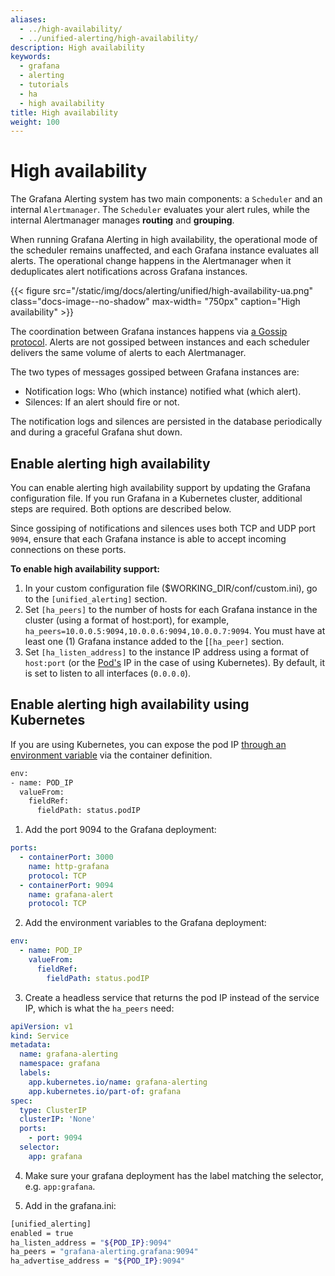 ```yaml
---
aliases:
  - ../high-availability/
  - ../unified-alerting/high-availability/
description: High availability
keywords:
  - grafana
  - alerting
  - tutorials
  - ha
  - high availability
title: High availability
weight: 100
---
```


# High availability

The Grafana Alerting system has two main components: a `Scheduler` and an internal `Alertmanager`. The `Scheduler` evaluates your alert rules, while the internal Alertmanager manages **routing** and **grouping**.

When running Grafana Alerting in high availability, the operational mode of the scheduler remains unaffected, and each Grafana instance evaluates all alerts. The operational change happens in the Alertmanager when it deduplicates alert notifications across Grafana instances.

{{< figure src="/static/img/docs/alerting/unified/high-availability-ua.png" class="docs-image--no-shadow" max-width= "750px" caption="High availability" >}}

The coordination between Grafana instances happens via [a Gossip protocol](https://en.wikipedia.org/wiki/Gossip_protocol). Alerts are not gossiped between instances and each scheduler delivers the same volume of alerts to each Alertmanager.

The two types of messages gossiped between Grafana instances are:

- Notification logs: Who (which instance) notified what (which alert).
- Silences: If an alert should fire or not.

The notification logs and silences are persisted in the database periodically and during a graceful Grafana shut down.

## Enable alerting high availability

You can enable alerting high availability support by updating the Grafana configuration file. If you run Grafana in a Kubernetes cluster, additional steps are required. Both options are described below.

Since gossiping of notifications and silences uses both TCP and UDP port `9094`, ensure that each Grafana instance is able to accept incoming connections on these ports.

**To enable high availability support:**

1. In your custom configuration file ($WORKING_DIR/conf/custom.ini), go to the `[unified_alerting]` section.
2. Set `[ha_peers]` to the number of hosts for each Grafana instance in the cluster (using a format of host:port), for example, `ha_peers=10.0.0.5:9094,10.0.0.6:9094,10.0.0.7:9094`.
   You must have at least one (1) Grafana instance added to the [`[ha_peer]` section.
3. Set `[ha_listen_address]` to the instance IP address using a format of `host:port` (or the [Pod's](https://kubernetes.io/docs/concepts/workloads/pods/) IP in the case of using Kubernetes).
   By default, it is set to listen to all interfaces (`0.0.0.0`).

## Enable alerting high availability using Kubernetes

If you are using Kubernetes, you can expose the pod IP [through an environment variable](https://kubernetes.io/docs/tasks/inject-data-application/environment-variable-expose-pod-information/) via the container definition.

```bash
env:
- name: POD_IP
  valueFrom:
    fieldRef:
      fieldPath: status.podIP
```

1. Add the port 9094 to the Grafana deployment:

```yaml
ports:
  - containerPort: 3000
    name: http-grafana
    protocol: TCP
  - containerPort: 9094
    name: grafana-alert
    protocol: TCP
```

2. Add the environment variables to the Grafana deployment:

```yaml
env:
  - name: POD_IP
    valueFrom:
      fieldRef:
        fieldPath: status.podIP
```

3. Create a headless service that returns the pod IP instead of the service IP, which is what the `ha_peers` need:

```yaml
apiVersion: v1
kind: Service
metadata:
  name: grafana-alerting
  namespace: grafana
  labels:
    app.kubernetes.io/name: grafana-alerting
    app.kubernetes.io/part-of: grafana
spec:
  type: ClusterIP
  clusterIP: 'None'
  ports:
    - port: 9094
  selector:
    app: grafana
```

4. Make sure your grafana deployment has the label matching the selector, e.g. `app:grafana`.

5. Add in the grafana.ini:

```bash
[unified_alerting]
enabled = true
ha_listen_address = "${POD_IP}:9094"
ha_peers = "grafana-alerting.grafana:9094"
ha_advertise_address = "${POD_IP}:9094"
```
